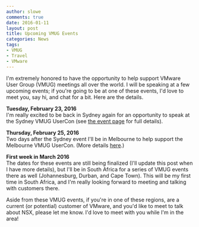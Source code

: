 ```yaml
---
author: slowe
comments: true
date: 2016-01-11
layout: post
title: Upcoming VMUG Events
categories: News
tags:
- VMUG
- Travel
- VMware
---
```


I'm extremely honored to have the opportunity to help support VMware User Group (VMUG) meetings all over the world. I will be speaking at a few upcoming events; if you're going to be at one of these events, I'd love to meet you, say hi, and chat for a bit. Here are the details.

**Tuesday, February 23, 2016**  
I'm really excited to be back in Sydney again for an opportunity to speak at the Sydney VMUG UserCon (see [the event page][link-1] for full details).

**Thursday, February 25, 2016**  
Two days after the Sydney event I'll be in Melbourne to help support the Melbourne VMUG UserCon. (More details [here][link-2].)

**First week in March 2016**  
The dates for these events are still being finalized (I'll update this post when I have more details), but I'll be in South Africa for a series of VMUG events there as well (Johannesburg, Durban, and Cape Town). This will be my first time in South Africa, and I'm really looking forward to meeting and talking with customers there.

Aside from these VMUG events, if you're in one of these regions, are a current (or potential) customer of VMware, and you'd like to meet to talk about NSX, please let me know. I'd love to meet with you while I'm in the area!


[link-1]: https://www.vmug.com/p/cm/ld/fid=12366
[link-2]: https://www.vmug.com/p/cm/ld/fid=12406